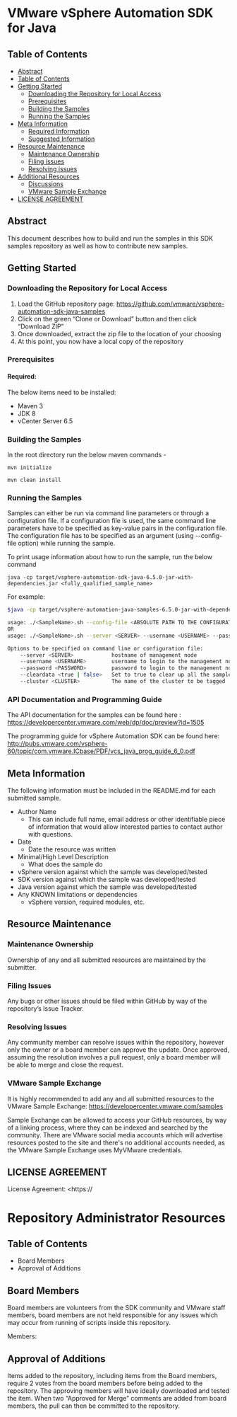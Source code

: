 # VMware vSphere Automation SDK for Java
## Table of Contents
* [Abstract](#abstract)
* [Table of Contents](https://github.com/vmware/vsphere-automation-sdk-java-samples#table-of-contents)
* [Getting Started](https://github.com/vmware/vsphere-automation-sdk-java-samples#getting-started)
  * [Downloading the Repository for Local Access](https://github.com/vmware/vsphere-automation-sdk-java-samples#downloading-the-repository-for-local-access)
  * [Prerequisites](https://github.com/vmware/vsphere-automation-sdk-java-samples#prerequisites)
  * [Building the Samples](https://github.com/vmware/vsphere-automation-sdk-java-samples#building-the-samples)
  * [Running the Samples](https://github.com/vmware/vsphere-automation-sdk-java-samples#running-the-samples)
* [Meta Information](https://github.com/vmware/vsphere-automation-sdk-java-samples#meta-information)
  * [Required Information](https://github.com/vmware/vsphere-automation-sdk-java-samples#required-information)
  * [Suggested Information](https://github.com/vmware/vsphere-automation-sdk-java-samples#suggested-information)
* [Resource Maintenance](https://github.com/vmware/vsphere-automation-sdk-java-samples#resource-maintenance)
  * [Maintenance Ownership](https://github.com/vmware/vsphere-automation-sdk-java-samples#maintenance-ownership)
  * [Filing issues](https://github.com/vmware/vsphere-automation-sdk-java-samples#filing-isssues)
  * [Resolving issues](https://github.com/vmware/vsphere-automation-sdk-java-samples#resolving-issues)
* [Additional Resources](https://github.com/vmware/vsphere-automation-sdk-java-samples#additional-resources)
  * [Discussions](https://github.com/vmware/vsphere-automation-sdk-java-samples#discussions)
  * [VMware Sample Exchange](https://github.com/vmware/vsphere-automation-sdk-java-samples#vmware-sample-exchange)
* [LICENSE AGREEMENT](https://github.com/vmware/vsphere-automation-sdk-java-samples#license-agreement)

## Abstract
This document describes how to build and run the samples in this SDK samples repository as well as how to contribute new samples.

## Getting Started
### Downloading the Repository for Local Access
1. Load the GitHub repository page: <https://github.com/vmware/vsphere-automation-sdk-java-samples>
2. Click on the green “Clone or Download” button and then click “Download ZIP”  
3. Once downloaded, extract the zip file to the location of your choosing  
4. At this point, you now have a local copy of the repository

### Prerequisites
#### Required:
The below items need to be installed:
* Maven 3
* JDK 8
* vCenter Server 6.5

### Building the Samples
In the root directory run the below maven commands -

`mvn initialize`

`mvn clean install`

### Running the Samples
Samples can either be run via command line parameters or through a configuration file. If a configuration file is used, the same command line parameters have to be specified as key-value pairs in the configuration file. The configuration file has to be specified as an argument (using --config-file option) while running the sample.

To print usage information about how to run the sample, run the below command

`java -cp target/vsphere-automation-sdk-java-6.5.0-jar-with-dependencies.jar <fully_qualified_sample_name>`

For example:
```` bash
$java -cp target/vsphere-automation-java-samples-6.5.0-jar-with-dependencies.jar vmware.samples.tagging.workflow.TaggingWorkflow

usage: ./<SampleName>.sh --config-file <ABSOLUTE PATH TO THE CONFIGURATION FILE>
OR
usage: ./<SampleName>.sh --server <SERVER> --username <USERNAME> --password <PASSWORD> --cleardata <true | false> --cluster <CLUSTER>

Options to be specified on command line or configuration file:
    --server <SERVER>            hostname of management node
    --username <USERNAME>        username to login to the management node
    --password <PASSWORD>        password to login to the management node
    --cleardata <true | false>   Set to true to clear up all the sample data after the run.
    --cluster <CLUSTER>          The name of the cluster to be tagged
````

### API Documentation and Programming Guide
The API documentation for the samples can be found here : https://developercenter.vmware.com/web/dp/doc/preview?id=1505

The programming guide for vSphere Automation SDK can be found here: http://pubs.vmware.com/vsphere-60/topic/com.vmware.ICbase/PDF/vcs_java_prog_guide_6_0.pdf

## Meta Information
The following information must be included in the README.md for each submitted sample.
* Author Name
  * This can include full name, email address or other identifiable piece of information that would allow interested parties to contact author with questions.
* Date
  * Date the resource was written
* Minimal/High Level Description
  * What does the sample do
* vSphere version against which the sample was developed/tested
* SDK version against which the sample was developed/tested
* Java version against which the sample was developed/tested
* Any KNOWN limitations or dependencies
  * vSphere version, required modules, etc.  

## Resource Maintenance
### Maintenance Ownership
Ownership of any and all submitted resources are maintained by the submitter.
### Filing Issues
Any bugs or other issues should be filed within GitHub by way of the repository’s Issue Tracker.
### Resolving Issues
Any community member can resolve issues within the repository, however only the owner or a board member can approve the update. Once approved, assuming the resolution involves a pull request, only a board member will be able to merge and close the request.

### VMware Sample Exchange
It is highly recommended to add any and all submitted resources to the VMware Sample Exchange: <https://developercenter.vmware.com/samples>

Sample Exchange can be allowed to access your GitHub resources, by way of a linking process, where they can be indexed and searched by the community. There are VMware social media accounts which will advertise resources posted to the site and there's no additional accounts needed, as the VMware Sample Exchange uses MyVMware credentials.     

## LICENSE AGREEMENT
License Agreement: <https://<path to license file>

# Repository Administrator Resources
## Table of Contents
* Board Members
* Approval of Additions

## Board Members

Board members are volunteers from the SDK community and VMware staff members, board members are not held responsible for any issues which may occur from running of scripts inside this repository.

Members:

## Approval of Additions
Items added to the repository, including items from the Board members, require 2 votes from the board members before being added to the repository. The approving members will have ideally downloaded and tested the item. When two “Approved for Merge” comments are added from board members, the pull can then be committed to the repository.

